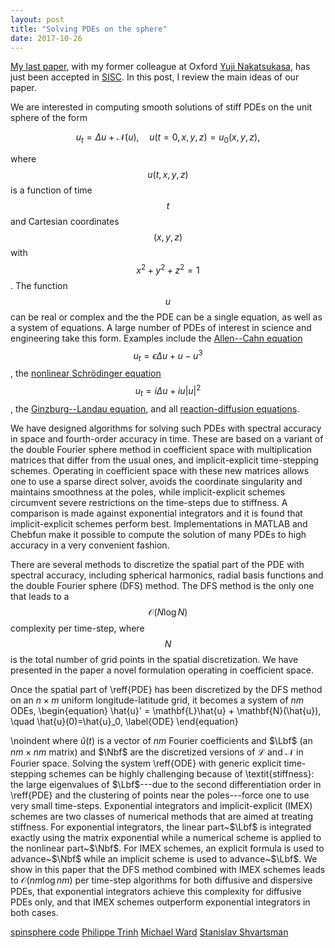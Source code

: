 ```yaml
---
layout: post
title: "Solving PDEs on the sphere"
date: 2017-10-26
---
```


<a href="http://arxiv.org/pdf/1701.06030.pdf">My last paper</a>, with my former colleague at Oxford
<a href="http://www.opt.mist.i.u-tokyo.ac.jp/~nakatsukasa/">Yuji Nakatsukasa</a>, has just been accepted in 
<a href="http://www.siam.org/journals/sisc.php">SISC</a>. In this post, I review the main ideas of our paper. 

We are interested in computing smooth solutions of stiff PDEs on the unit sphere of the form 

$$
u_t = \Delta u + \mathcal{N}(u), \quad u(t=0,x,y,z)=u_0(x,y,z),
\label{PDE}
$$

where $$u(t,x,y,z)$$ is a function of time $$t$$ and Cartesian coordinates $$(x,y,z)$$ with $$x^2 + y^2 + z^2=1$$.
The function $$u$$ can be real or complex and the the PDE can be a single equation, as well as a system of equations.
A large number of PDEs of interest in science and engineering take this form.
Examples include the <a href="http://en.wikipedia.org/wiki/Allen–Cahn_equation">Allen--Cahn equation</a> 
$$u_t = \epsilon\Delta u + u - u^3$$, the
<a href="http://en.wikipedia.org/wiki/Nonlinear_Schrödinger_equation">nonlinear Schrödinger equation</a> 
$$u_t=i\Delta u + iu|u|^2$$, the <a href="http://en.wikipedia.org/wiki/Ginzburg–Landau_theory">Ginzburg--Landau equation</a>, and all <a href="https://en.wikipedia.org/wiki/Reaction–diffusion_system">reaction-diffusion equations</a>.

We have designed algorithms for solving such PDEs with spectral accuracy in space and fourth-order accuracy in time.
These are based on a variant of the double Fourier sphere method in coefficient space with multiplication matrices that differ from the usual ones, and implicit-explicit time-stepping schemes.
Operating in coefficient space with these new matrices allows one to use a sparse direct solver, avoids the coordinate singularity and maintains smoothness at the poles, while implicit-explicit schemes circumvent severe restrictions on the time-steps due to stiffness.
A comparison is made against exponential integrators and it is found that implicit-explicit schemes perform best.
Implementations in MATLAB and Chebfun make it possible to compute the solution of many PDEs to high accuracy in a very convenient fashion.

There are several methods to discretize the spatial part of the PDE with spectral accuracy,
including spherical harmonics, radial basis functions and the double Fourier sphere (DFS) method.
The DFS method is the only one that leads to a $$\mathcal{O}(N\log N)$$ complexity per time-step, where $$N$$ is the total number of grid points in the spatial discretization.
We have presented in the paper a novel formulation operating in coefficient space.

Once the spatial part of \reff{PDE} has been discretized by the DFS method on an $n\times m$ uniform longitude-latitude grid, it becomes a system of $nm$ ODEs,
\begin{equation} 
\hat{u}' = \mathbf{L}\hat{u} + \mathbf{N}(\hat{u}), \quad \hat{u}(0)=\hat{u}_0,
\label{ODE}
\end{equation}

\noindent where $\hat{u}(t)$ is a vector of $nm$ Fourier coefficients and $\Lbf$ (an $nm\times nm$ matrix) and $\Nbf$ are the discretized versions of $\mathcal{L}$ and $\mathcal{N}$ in Fourier space. Solving the system \reff{ODE} with generic explicit time-stepping schemes can be highly challenging because of \textit{stiffness}:
the large eigenvalues of $\Lbf$---due to the second differentiation order in \reff{PDE} and the clustering of points near the poles---force one to use very small time-steps. 
Exponential integrators and implicit-explicit (IMEX) schemes are two classes of numerical methods that are aimed at treating stiffness.
For exponential integrators, the linear part~$\Lbf$ is integrated exactly using the matrix exponential while a numerical scheme is applied to the nonlinear part~$\Nbf$.
For IMEX schemes, an explicit formula is used to advance~$\Nbf$ while an implicit scheme is used to advance~$\Lbf$.
We show in this paper that the DFS method combined with IMEX schemes leads to $\mathcal{O}(nm\log nm)$ per time-step algorithms for both diffusive and dispersive PDEs, that exponential integrators achieve this complexity for diffusive PDEs only, and that IMEX schemes outperform exponential integrators in both cases.

<a href="http://www.chebfun.org/docs/guide/guide19.html"> spinsphere code</a>
<a href="http://www.ptrinh.com">Philippe Trinh</a>
<a href="http://www.math.ubc.ca/~ward/">Michael Ward</a> 
<a href="http://shvartsmanlab.com">Stanislav Shvartsman</a>
